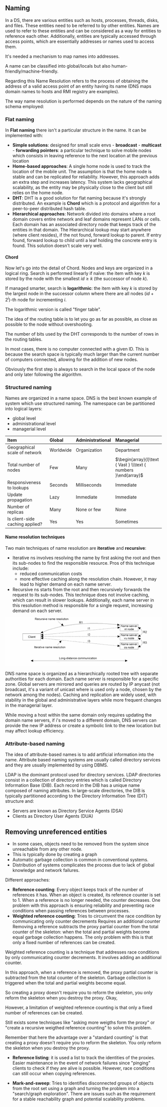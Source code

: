 
## Naming

In a DS, there are various entities such as hosts, processes, threads, disks, and files. These entities need to be referred to by other entities. Names are used to refer to these entities and can be considered as a way for entities to reference each other. Additionally, entities are typically accessed through access points, which are essentially addresses or names used to access them.

It's needed a mechanism to map names into addresses. 

A name can be classified into global/locals but also human-friendly/machine-friendly. 

Regarding this Name Resolution refers to the process of obtaining the address of a valid access point of an entity having its name (DNS maps domain names to hosts and RMI registry are examples). 

The way name resolution is performed depends on the nature of the naming schema employed: 

### Flat naming 

In **Flat naming** there isn't a particular structure in the name. 
It can be implemented with: 

- **Simple solutions**: designed for small scale envs
		- **broadcast**
		- **multicast**
		- **forwarding pointers**: a particular technique to solve mobile nodes which consists in leaving reference to the next location at the previous location
- **Home-based approaches**: A single home node is used to track the location of the mobile unit. The assumption is that the home node is stable and can be replicated for reliability. However, this approach adds an extra step and increases latency. This system lacks geographical scalability, as the entity may be physically close to the client but still relies on the home node.
- **DHT**: DHT is a good solution for flat naming because it's strongly distributed. An example is **Chord** which is a protocol and algorithm for a peer-to-peer distributed hash table.
- **Hierarchical approaches**: Network divided into domains where a root domain covers entire network and leaf domains represent LANs or cells. Each domain has an associated directory node that keeps track of the entities in that domain. The Hierarchical lookup may start anywhere (where client resides), if the not found, forward lookup to parent. If entry found, forward lookup to child until a leaf holding the concrete entry is found. This solution doesn't scale very well. 

#### Chord 

Now let's go into the detail of Chord. 
Nodes and keys are organized in a logical ring. Search is performed linearly if naïve: the item with key $k$ is stored by the node with the smallest $id \ge k$ (the successor of node $k$). 

If managed smarter, search is **logarithmic**: the item with key $k$ is stored by the largest node in the successor column where there are all nodes $(id + 2^i)$-th node for incrementing $i$. 

The logarithmic version is called "finger table". 

The idea of the routing table is to let you go as far as possible, as close as possible to the node without overshooting.

The number of bits used by the DHT corresponds to the number of rows in the routing tables.

In most cases, there is no computer connected with a given ID. This is because the search space is typically much larger than the current number of computers connected, allowing for the addition of new nodes.

Obviously the first step is always to search in the local space of the node and only later following the algorithm.







### Structured naming

Names are organized in a name space. DNS is the best known example of system which use structured naming. The namespace can be partitioned into logical layers: 

- global level 
- administrational level 
- managerial level


| Item | Global | Administrational | Managerial |
| :--- | :--- | :--- | :--- |
| Geographical scale of network | Worldwide | Organization | Department |
| Total number of nodes | Few | Many | $\begin{array}{l}\text { Vast } \\\text { numbers }\end{array}$ |
| Responsiveness to lookups | Seconds | Milliseconds | Immediate |
| Update propagation | Lazy | Immediate | Immediate |
| Number of replicas | Many | None or few | None |
| Is client-side caching applied? | Yes | Yes | Sometimes |


#### Name resolution techniques 

Two main techniques of name resolution are **iterative** and **recursive**:

- Iterative ns involves resolving the name by first asking the root and then its sub-nodes to find the responsible resource. Pros of this technique include:
	- reduced communication costs
	- more effective caching along the resolution chain. 
	However, it may lead to higher demand on each name server.
- Recursive ns starts from the root and then recursively forwards the request to its sub-nodes. This technique does not involve caching, which can result in slower lookups. Additionally, each name server in this resolution method is responsible for a single request, increasing demand on each server.


![](images/75f6caf8c6f664b4d62ea66e14ac8365.png)


DNS name space is organized as a hierarchically rooted tree with separate authorities for each domain.
Each name server is responsible for a specific zone. Global servers are mirrored and queries are routed by IP anycast (not broadcast, it's a variant of unicast where is used only a node, chosen by the network among the nodes).
Caching and replication are widely used, with stability in the global and administrative layers while more frequent changes in the managerial layer.

While moving a host within the same domain only requires updating the domain name servers, if i's moved to a different domain, DNS servers can provide the new IP address or create a symbolic link to the new location but may affect lookup efficiency.


### Attribute-based naming

The idea of attribute-based names is to add artificial information into the name. Attribute based naming systems are usually called directory services and they are usually implemented by using DBMS. 

LDAP is the dominant protocol used for directory services. LDAP directories consist in a collection of directory entries which is called Directory Information Base (DIB). 
Each record in the DIB has a unique name composed of naming attributes. 
In large-scale directories, the DIB is typically partitioned according to the Directory Information Tree (DIT) structure and: 

- Servers are known as Directory Service Agents (DSA)
- Clients as Directory User Agents (DUA)


## Removing unreferenced entities

- In some cases, objects need to be removed from the system since unreachable from any other node.
- This is typically done by creating a graph
- Automatic garbage collection is common in conventional systems.
- Distribution of systems complicates the process due to lack of global knowledge and network failures.


Different approaches: 

- **Reference counting**: Every object keeps track of the number of references it has. When an object is created, its reference counter is set to 1. When a reference is no longer needed, the counter decreases. One problem with this approach is ensuring reliability and preventing race conditions when passing references between processes.
- **Weighted reference counting**: Tries to circumvent the race condition by communicating only counter decrements Requires an additional counter Removing a reference subtracts the proxy partial counter from the total counter of the skeleton: when the total and partial weights become equal garbage collection happens. The only problem with this is that only a fixed number of references can be created.

Weighted reference counting is a technique that addresses race conditions by only communicating counter decrements. It involves adding an additional counter.

In this approach, when a reference is removed, the proxy partial counter is subtracted from the total counter of the skeleton. Garbage collection is triggered when the total and partial weights become equal.

So creating a proxy doesn't require you to reform the skeleton, you only reform the skeleton when you destroy the proxy. Okay,

However, a limitation of weighted reference counting is that only a fixed number of references can be created.

Still exists some techniques like "asking more weigths form the proxy" or "create a recursive weigthed reference counting" to solve this problem.


Remember that here the advantage over a "standard counting" is that creating a proxy doesn't require you to reform the skeleton. You only reform the skeleton when you destroy the proxy. 

- **Reference listing**: it is used a list to track the identities of the proxies. Easier maintenance in the event of network failures since "pinging" clients to check if they are alive is possible. However, race conditions can still occur when copying references.

- **Mark-and-sweep**: Tries to identifies disconnected groups of objects from the root set using a graph and turning the problem into a "search/graph exploration". There are issues such as the requirement for a stable reachability graph and potential scalability problems.
